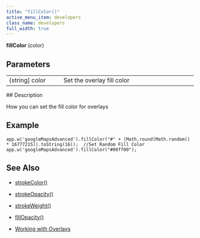 ```yaml
---
title: "fillColor()"
active_menu_item: developers
class_name: developers
full_width: true
---
```



**fillColor** (color)

## Parameters

<table>
<tr>
<td width="169">
{string] color

</td>
<td width="17">
</td>
<td width="694">
Set the overlay fill color

</td>
</tr>
</table>
## Description

How you can set the fill color for overlays

## **Example**

     
    app.w('googleMapsAdvanced').fillColor("#" + (Math.round(Math.random() * 16777215)).toString(16));  //Set Random Fill Color
    app.w('googleMapsAdvanced').fillColor("#00ff00");
     
     
   

## **See Also**

 - [strokeColor()](/developers/user-guide/scripting-apis/client-api/widget-object-functions/advanced-maps/strokecolor)

 - [strokeOpacity()](/developers/user-guide/scripting-apis/client-api/widget-object-functions/advanced-maps/strokeopacity)

 - [strokeWeight()](/developers/user-guide/scripting-apis/client-api/widget-object-functions/advanced-maps/strokeweight)

 - [fillOpacity()](/developers/user-guide/scripting-apis/client-api/widget-object-functions/advanced-maps/fillopacity)

 - [Working with Overlays](/developers/user-guide/product-guide/advanced-important-widgets/google-v3-maps-widget/working-with-overlays/)

